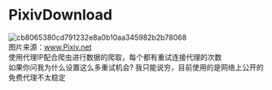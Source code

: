# PixivDownload  
![cb8065380cd791232e8a0b10aa345982b2b78068](https://user-images.githubusercontent.com/42183711/205938027-86f86cd5-84fc-4720-84c2-889eacdad4c5.png)  
图片来源：www.Pixiv.net  
使用代理IP配合爬虫进行数据的爬取，每个都有重试连接代理的次数  
如果你问我为什么设置这么多重试机会? 我只能说穷，目前使用的是网络上公开的免费代理不太稳定    

